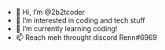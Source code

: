 - 👋 Hi, I’m @2b2tcoder
- 👀 I’m interested in coding and tech stuff
- 🌱 I’m currently learning coding!
- 📫 Reach meh throught discord Renn#6969

<!---
2b2tcoder/2b2tcoder is a ✨ special ✨ repository because its `README.md` (this file) appears on your GitHub profile.
You can click the Preview link to take a look at your changes.
--->
